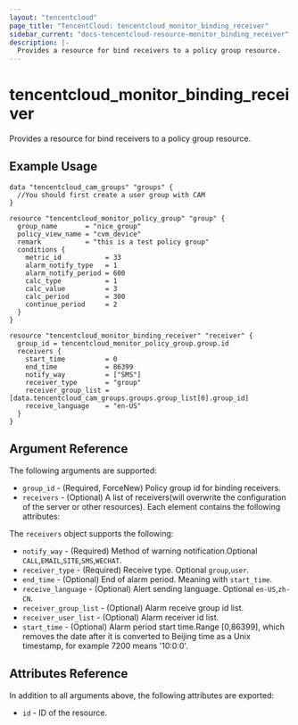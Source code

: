 ```yaml
---
layout: "tencentcloud"
page_title: "TencentCloud: tencentcloud_monitor_binding_receiver"
sidebar_current: "docs-tencentcloud-resource-monitor_binding_receiver"
description: |-
  Provides a resource for bind receivers to a policy group resource.
---
```


# tencentcloud_monitor_binding_receiver

Provides a resource for bind receivers to a policy group resource.

## Example Usage

```hcl
data "tencentcloud_cam_groups" "groups" {
  //You should first create a user group with CAM
}

resource "tencentcloud_monitor_policy_group" "group" {
  group_name       = "nice_group"
  policy_view_name = "cvm_device"
  remark           = "this is a test policy group"
  conditions {
    metric_id           = 33
    alarm_notify_type   = 1
    alarm_notify_period = 600
    calc_type           = 1
    calc_value          = 3
    calc_period         = 300
    continue_period     = 2
  }
}

resource "tencentcloud_monitor_binding_receiver" "receiver" {
  group_id = tencentcloud_monitor_policy_group.group.id
  receivers {
    start_time          = 0
    end_time            = 86399
    notify_way          = ["SMS"]
    receiver_type       = "group"
    receiver_group_list = [data.tencentcloud_cam_groups.groups.group_list[0].group_id]
    receive_language    = "en-US"
  }
}
```

## Argument Reference

The following arguments are supported:

* `group_id` - (Required, ForceNew) Policy group id for binding receivers.
* `receivers` - (Optional) A list of receivers(will overwrite the configuration of the server or other resources). Each element contains the following attributes:

The `receivers` object supports the following:

* `notify_way` - (Required) Method of warning notification.Optional `CALL`,`EMAIL`,`SITE`,`SMS`,`WECHAT`.
* `receiver_type` - (Required) Receive type. Optional `group`,`user`.
* `end_time` - (Optional) End of alarm period. Meaning with `start_time`.
* `receive_language` - (Optional) Alert sending language. Optional `en-US`,`zh-CN`.
* `receiver_group_list` - (Optional) Alarm receive group id list.
* `receiver_user_list` - (Optional) Alarm receiver id list.
* `start_time` - (Optional) Alarm period start time.Range [0,86399], which removes the date after it is converted to Beijing time as a Unix timestamp, for example 7200 means '10:0:0'.

## Attributes Reference

In addition to all arguments above, the following attributes are exported:

* `id` - ID of the resource.



